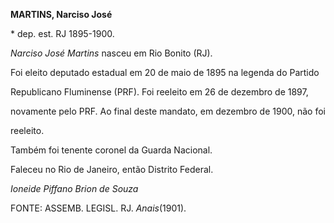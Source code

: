 **MARTINS, Narciso José**



\* dep. est. RJ 1895-1900.



*Narciso José Martins* nasceu em Rio Bonito (RJ).



Foi eleito deputado estadual em 20 de maio de 1895 na legenda do Partido

Republicano Fluminense (PRF). Foi reeleito em 26 de dezembro de 1897,

novamente pelo PRF. Ao final deste mandato, em dezembro de 1900, não foi

reeleito.



Também foi tenente coronel da Guarda Nacional.



Faleceu no Rio de Janeiro, então Distrito Federal.



*Ioneide Piffano Brion de Souza*



FONTE: ASSEMB. LEGISL. RJ. *Anais*(1901).

